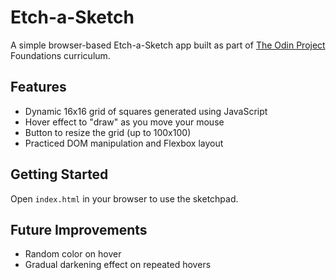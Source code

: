 # Etch-a-Sketch

A simple browser-based Etch-a-Sketch app built as part of [The Odin Project](https://www.theodinproject.com/) Foundations curriculum.

## Features

- Dynamic 16x16 grid of squares generated using JavaScript
- Hover effect to "draw" as you move your mouse
- Button to resize the grid (up to 100x100)
- Practiced DOM manipulation and Flexbox layout

## Getting Started

Open `index.html` in your browser to use the sketchpad.

## Future Improvements

- Random color on hover
- Gradual darkening effect on repeated hovers